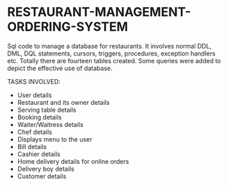 # RESTAURANT-MANAGEMENT-ORDERING-SYSTEM

Sql code to manage a database for restaurants. It involves normal DDL, DML, DQL statements, cursors, triggers, procedures, exception handlers etc. Totally there are fourteen tables created. Some queries were added to depict the effective use of database.

TASKS INVOLVED:

*	User details
*	Restaurant and its owner details
*	Serving table details
*	Booking details
*	Waiter/Waitress details
*	Chef details
*	Displays menu to the user
*	Bill details
*	Cashier details
*	Home delivery details for online orders
*	Delivery boy details
*	Customer details
